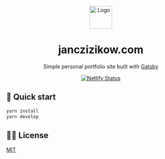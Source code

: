 <p align="center">
  <img alt="Logo" src="https://raw.githubusercontent.com/janczizikow/janczizikow-portfolio/master/src/assets/images/favicon.png" width="60" />
</p>
<h1 align="center">
  janczizikow.com
</h1>
<p align="center">
  Simple personal portfolio site built with <a href="https://www.gatsbyjs.org/" target="_blank">Gatsby</a>
</p>
<p align="center">
  <a href="https://app.netlify.com/sites/janczizikow/deploys" target="_blank">
    <img src="https://api.netlify.com/api/v1/badges/04b8c4b3-ad9f-443a-862e-10c7674aa968/deploy-status" alt="Netlify Status" />
  </a>
</p>

## 🚀 Quick start

```sh
yarn install
yarn develop
```

## 👨‍⚖️ License

[MIT](LICENSE)
